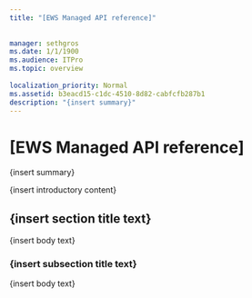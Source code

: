 ```yaml
---
title: "[EWS Managed API reference]"
 
 
manager: sethgros
ms.date: 1/1/1900
ms.audience: ITPro
ms.topic: overview
 
localization_priority: Normal
ms.assetid: b3eacd15-c1dc-4510-8d82-cabfcfb287b1
description: "{insert summary}"
---
```


# [EWS Managed API reference]

{insert summary}
  
{insert introductory content}
  
## {insert section title text}

{insert body text}
  
### {insert subsection title text}

{insert body text}
  

